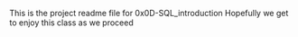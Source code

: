 This is the project readme file for 0x0D-SQL_introduction
Hopefully we get to enjoy this class as we proceed
